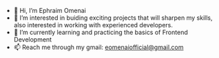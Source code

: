 - 👋 Hi, I’m Ephraim Omenai
- 👀 I’m interested in buiding exciting projects that will sharpen my skills, also interested in working with experienced developers.
- 🌱 I’m currently learning and practicing the basics of Frontend Development
- 📫 Reach me through my gmail: eomenaiofficial@gmail.com

<!---
omenaieph/omenaieph is a ✨ special ✨ repository because its `README.md` (this file) appears on your GitHub profile.
You can click the Preview link to take a look at your changes.
--->
